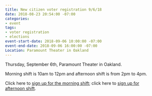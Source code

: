 ```yaml
---
title: New citizen voter registration 9/6/18
date: 2018-08-23 20:54:00 -07:00
categories:
- event
tags:
- voter registration
- elections
event-start-date: 2018-09-06 10:00:00 -07:00
event-end-date: 2018-09-06 16:00:00 -07:00
Location: Paramount Theater in Oakland
---
```


Thursday, September 6th, Paramount Theater in Oakland. 

Morning shift is 10am to 12pm and afternoon shift is from 2pm to 4pm.  

Click here to [sign up for the morning shift](https://www.eventbrite.com/e/register-new-citizens-to-vote-morning-registration-41913189478); click here to [sign up for afternoon shift](https://www.eventbrite.com/e/register-new-citizens-to-vote-afternoon-registration-41913190481).